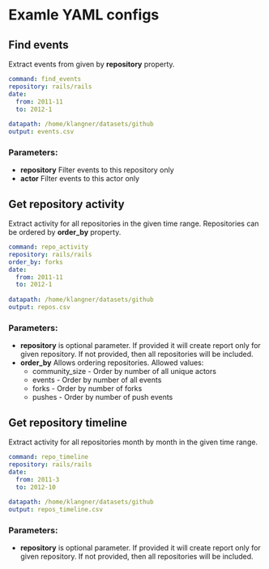 # Examle YAML configs

## Find events

Extract events from given by **repository** property.


```YAML
command: find_events
repository: rails/rails
date:
  from: 2011-11
  to: 2012-1
  
datapath: /home/klangner/datasets/github
output: events.csv
```

### Parameters:
- **repository** Filter events to this repository only
- **actor** Filter events to this actor only


## Get repository activity

Extract activity for all repositories in the given time range.
Repositories can be ordered by **order_by** property.


```YAML
command: repo_activity
repository: rails/rails
order_by: forks
date:
  from: 2011-11
  to: 2012-1
  
datapath: /home/klangner/datasets/github
output: repos.csv
```

### Parameters:

- **repository** is optional parameter. If provided it will create report only for given repository.
If not provided, then all repositories will be included.
- **order_by** Allows ordering repositories. Allowed values:
  - community_size - Order by number of all unique actors
  - events - Order by number of all events
  - forks - Order by number of forks
  - pushes - Order by number of push events


## Get repository timeline

Extract activity for all repositories month by month in the given time range.


```YAML
command: repo_timeline
repository: rails/rails
date:
  from: 2011-3
  to: 2012-10
  
datapath: /home/klangner/datasets/github
output: repos_timeline.csv
```

### Parameters:

- **repository** is optional parameter. If provided it will create report only for given repository.
If not provided, then all repositories will be included.



